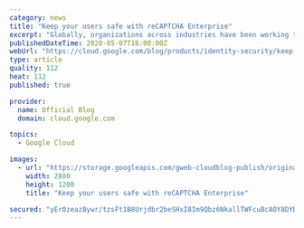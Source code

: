 ```yaml
---
category: news
title: "Keep your users safe with reCAPTCHA Enterprise"
excerpt: "Globally, organizations across industries have been working to expand their online footprint to continue doing business. Whether it’s to help more workers safely do their job from home, to help customers interact with them more efficiently, or other reasons, this sudden shift has put a strain on IT teams,"
publishedDateTime: 2020-05-07T16:00:00Z
webUrl: "https://cloud.google.com/blog/products/identity-security/keep-your-users-safe-with-recaptcha-enterprise/"
type: article
quality: 112
heat: 112
published: true

provider:
  name: Official Blog
  domain: cloud.google.com

topics:
  - Google Cloud

images:
  - url: "https://storage.googleapis.com/gweb-cloudblog-publish/original_images/reCAPTCHA.jpg"
    width: 2880
    height: 1200
    title: "Keep your users safe with reCAPTCHA Enterprise"

secured: "yEr0zeazBywr/tzsFt1B8Urjdbr2beSHxI8Im9Qbz6NkallTWFcuBcAOY8DYDSyMUP+pxE1crh+dC/C/1JKG1l5X5wiwyqxYVz7qGfZC0aU2aZJTpgDyLVsIw5f8IjdIRHHB794FZMgg6fo26Z4XrTLIgnDGcfyuEP+h2qudh60Y5BAPiRuA1+Ap6yXhMlNhzqceBzMWtMnQ4XDjuf2SL8SSNYU58c3dVHpJY94hT5+oZumG5vjJoltQMZzYP2qG0mg8/OUjDjMbVrOgA2QQID857uQzLUSSF6dCPeUWpvoz3oyRf3z/az+/C1xVp47M8vocZcCY3++Qh1UGm03yTQ==;i1hUsPYC0QZmKbtBeSxTeA=="
---
```


